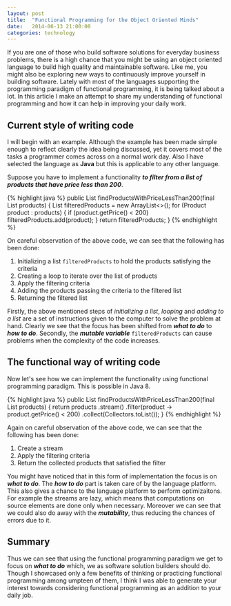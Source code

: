 ```yaml
---
layout: post
title:  "Functional Programming for the Object Oriented Minds"
date:   2014-06-13 21:00:00
categories: technology
---
```


If you are one of those who build software solutions for everyday business problems, there is a high chance that you
might be using an object oriented language to build high quality and maintainable software. Like me, you might also be
exploring new ways to continuously improve yourself in building software. Lately with most of the languages supporting 
the programming paradigm of functional programming, it is being talked about a lot. In this article I make an attempt 
to share my understanding of functional programming and how it can help in improving your daily work.

## Current style of writing code

I will begin with an example. Although the example has been made simple enough to reflect clearly the idea being 
discussed, yet it covers most of the tasks a programmer comes across on a normal work day. Also I have selected the 
language as __Java__ but this is applicable to any other language.

Suppose you have to implement a functionality ___to filter from a list of products that have price less than 200___. 
 
{% highlight java %}
public List<Product> findProductsWithPriceLessThan200(final List<Product> products) {
  List<Product> filteredProducts = new ArrayList<>();
  for (Product product : products) {
    if (product.getPrice() < 200) filteredProducts.add(product);
  }
  return filteredProducts;
}
{% endhighlight %}

On careful observation of the above code, we can see that the following has been done:

1. Initializing a list `filteredProducts` to hold the products satisfying the criteria
2. Creating a loop to iterate over the list of products
3. Apply the filtering criteria
4. Adding the products passing the criteria to the filtered list
5. Returning the filtered list

Firstly, the above mentioned steps of _initializing a list_, _looping_ and _adding to a list_ are a set of instructions 
given to the computer to solve the problem at hand. Clearly we see that the focus has been shifted from 
___what to do___ to ___how to do___. Secondly, the ___mutable variable___ `filteredProducts` can cause problems when 
the complexity of the code increases. 

## The functional way of writing code

Now let's see how we can implement the functionality using functional programming paradigm. This is possible in Java 8.

{% highlight java %}
public List<Product> findProductsWithPriceLessThan200(final List<Product> products) {
  return products
          .stream()
            .filter(product -> product.getPrice() < 200)
            .collect(Collectors.toList());
}
{% endhighlight %}

Again on careful observation of the above code, we can see that the following has been done:

1. Create a stream
2. Apply the filtering criteria
3. Return the collected products that satisfied the filter

You might have noticed that in this form of implementation the focus is on ___what to do___. The ___how to do___ part 
is taken care of by the language platform. This also gives a chance to the language platform to perform optimizaitons. 
For example the streams are lazy, which means that computations on source elements are done only when necessary. 
Moreover we can see that we could also do away with the ___mutability___, thus reducing the chances of errors due to it.

## Summary
Thus we can see that using the functional programming paradigm we get to focus on ___what to do___ which, we as 
software solution builders should do. Though I showcased only a few benefits of thinking or practicing functional 
programming among umpteen of them, I think I was able to generate your interest towards considering functional 
programming as an addition to your daily job.